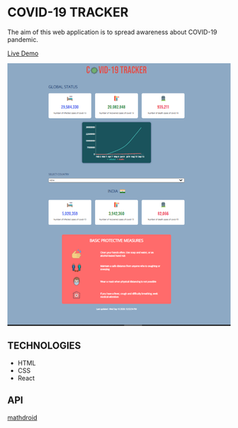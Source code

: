 # COVID-19 TRACKER

The aim of this web application is to spread awareness about COVID-19 pandemic.

[Live Demo](https://covid19trackerbyshikhar.netlify.app/)

![GIF](screenshots/screenshot.png)

## TECHNOLOGIES

- HTML
- CSS
- React

## API

[mathdroid](https://github.com/mathdroid/covid-19-api)
